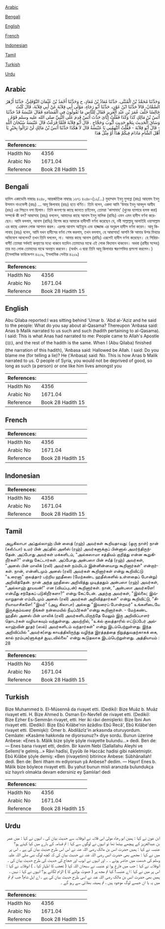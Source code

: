 [Arabic](#arabic)

[Bengali](#bengali)

[English](#english)

[French](#french)

[Indonesian](#indonesian)

[Tamil](#tamil)

[Turkish](#turkish)

[Urdu](#urdu)

## Arabic


<div dir="rtl" lang="ar" style={{fontSize:'larger',backgroundColor:'#f8f9fa',padding:20}}>
وَحَدَّثَنَا مُحَمَّدُ بْنُ الْمُثَنَّى، حَدَّثَنَا مُعَاذُ بْنُ مُعَاذٍ، ح وَحَدَّثَنَا أَحْمَدُ بْنُ عُثْمَانَ النَّوْفَلِيُّ، حَدَّثَنَا أَزْهَرُ السَّمَّانُ، قَالاَ حَدَّثَنَا ابْنُ عَوْنٍ، حَدَّثَنَا أَبُو رَجَاءٍ، مَوْلَى أَبِي قِلاَبَةَ عَنْ أَبِي قِلاَبَةَ، قَالَ كُنْتُ جَالِسًا خَلْفَ عُمَرَ بْنِ عَبْدِ الْعَزِيزِ فَقَالَ لِلنَّاسِ مَا تَقُولُونَ فِي الْقَسَامَةِ فَقَالَ عَنْبَسَةُ قَدْ حَدَّثَنَا أَنَسُ بْنُ مَالِكٍ كَذَا وَكَذَا فَقُلْتُ إِيَّاىَ حَدَّثَ أَنَسٌ قَدِمَ عَلَى النَّبِيِّ صلى الله عليه وسلم قَوْمٌ ‏.‏ وَسَاقَ الْحَدِيثَ بِنَحْوِ حَدِيثِ أَيُّوبَ وَحَجَّاجٍ ‏.‏ قَالَ أَبُو قِلاَبَةَ فَلَمَّا فَرَغْتُ قَالَ عَنْبَسَةُ سُبْحَانَ اللَّهِ - قَالَ أَبُو قِلاَبَةَ - فَقُلْتُ أَتَتَّهِمُنِي يَا عَنْبَسَةُ قَالَ لاَ هَكَذَا حَدَّثَنَا أَنَسُ بْنُ مَالِكٍ لَنْ تَزَالُوا بِخَيْرٍ يَا أَهْلَ الشَّامِ مَادَامَ فِيكُمْ هَذَا أَوْ مِثْلُ هَذَا
</div>
<div style={{backgroundColor:'#f8f9fa',padding:20, marginBottom: 10}}><table> <thead> <tr> <th>References:</th> <th></th> </tr> </thead> <tbody><tr><td>Hadith No</td><td>4356</td></tr><tr><td>Arabic No</td><td>1671.04</td></tr><tr><td>Reference</td><td>Book 28 Hadith 15</td></tr></tbody></table></div>

## Bengali


<div dir="ltr" lang="bn" style={{fontSize:'larger',backgroundColor:'#f8f9fa',padding:20}}>
হাদিস একাডেমি নাম্বারঃ ৪২৪৮, আন্তর্জাতিক নাম্বারঃ ১৬৭১ ৪২৪৮-(১২/...) মুহাম্মাদ ইবনু মুসান্না (রহঃ) আহমাদ ইবনু উসমান নাওফেলী (রহঃ) ... আবূ কিলাবাহ (রহঃ) হতে বর্ণিত। তিনি বলেন, একদা আমি 'উমার ইবনু আবদুল আযীয (রহঃ) এর পিছনে বসা ছিলাম। তিনি জনগণের কাছে জানতে চাইলেন, তোমরা 'কাসামাহ' (খুনের ব্যাপারে হলফ করা) সম্পর্কে কী বল? আম্বাসাহ (রহঃ) বললেন, আমাদের কাছে আনাস ইবনু মালিক (রাযিঃ) এমন এমন হাদীস বর্ণনা করেছেন। আমি বললাম, আনাস (রাযিঃ) বিশেষ করে আমাকে হাদীসটি বর্ণনা করেছেন যে, নবী সাল্লাল্লাহু আলাইহি ওয়াসাল্লাম এর কাছে একদল লোক আগমন করল। এরপর আনাস আইয়্যুব এবং হাজ্জাজ এর অনুরূপ হাদীস বর্ণনা করেন। আবূ কিলাবাহ (রহঃ) বলেন, আমি যখন হাদীসের বর্ণনা শেষ করলাম, তখন বললাম, হে আম্বাসাহ! আপনি কি আমার উপর মিথ্যার অভিযোগ আনলেন? তখন তিনি বললেন, না। আমার কাছে আনাস (রাযিঃ) এরূপেই হাদীস বর্ণনা করেছেন। হে সিরিয়াবাসী! তোমরা সর্বদাই কল্যাণের মধ্যে থাকবে যতদিন তোমাদের মাঝে এই লোক বিদ্যমান থাকবেন। অথবা (রাবীর সন্দেহ) তার মত লোক তোমাদের মাঝে অবস্থান করবেন। (অর্থাৎ এ দ্বারা তিনি আবূ কিলাবার স্মরণশক্তির প্রশংসা করলেন।) (ইসলামিক ফাউন্ডেশন ৪২০৯, ইসলামিক সেন্টার ৪২০৯)
</div>
<div style={{backgroundColor:'#f8f9fa',padding:20, marginBottom: 10}}><table> <thead> <tr> <th>References:</th> <th></th> </tr> </thead> <tbody><tr><td>Hadith No</td><td>4356</td></tr><tr><td>Arabic No</td><td>1671.04</td></tr><tr><td>Reference</td><td>Book 28 Hadith 15</td></tr></tbody></table></div>

## English


<div dir="ltr" lang="en" style={{fontSize:'larger',backgroundColor:'#f8f9fa',padding:20}}>
Abu Qilaba reported:I was sitting behind 'Umar b. 'Abd al-'Aziz and he said to the people: What do you say about al-Qasama? Thereupon 'Anbasa said: Anas b Malik narrated to us such and such (hadith pertaining to al-Qasama). I said: This is what Anas had narrated to me: People came to Allah's Apostle (ﷺ), and the rest of the hadith is the same. When I (Abu Qilaba) finished (the narration of this hadith), 'Anbasa said: Hallowed be Allah. I said: Do you blame me (for telling a lie)? He ('Anbasa) said: No. This is how Anas b Malik narrated to us. O people of Syria, you would not be deprived of good, so long as such (a person) or one like him lives amongst you
</div>
<div style={{backgroundColor:'#f8f9fa',padding:20, marginBottom: 10}}><table> <thead> <tr> <th>References:</th> <th></th> </tr> </thead> <tbody><tr><td>Hadith No</td><td>4356</td></tr><tr><td>Arabic No</td><td>1671.04</td></tr><tr><td>Reference</td><td>Book 28 Hadith 15</td></tr></tbody></table></div>

## French


<div dir="ltr" lang="fr" style={{fontSize:'larger',backgroundColor:'#f8f9fa',padding:20}}>

</div>
<div style={{backgroundColor:'#f8f9fa',padding:20, marginBottom: 10}}><table> <thead> <tr> <th>References:</th> <th></th> </tr> </thead> <tbody><tr><td>Hadith No</td><td>4356</td></tr><tr><td>Arabic No</td><td>1671.04</td></tr><tr><td>Reference</td><td>Book 28 Hadith 15</td></tr></tbody></table></div>

## Indonesian


<div dir="ltr" lang="id" style={{fontSize:'larger',backgroundColor:'#f8f9fa',padding:20}}>

</div>
<div style={{backgroundColor:'#f8f9fa',padding:20, marginBottom: 10}}><table> <thead> <tr> <th>References:</th> <th></th> </tr> </thead> <tbody><tr><td>Hadith No</td><td>4356</td></tr><tr><td>Arabic No</td><td>1671.04</td></tr><tr><td>Reference</td><td>Book 28 Hadith 15</td></tr></tbody></table></div>

## Tamil


<div dir="ltr" lang="ta" style={{fontSize:'larger',backgroundColor:'#f8f9fa',padding:20}}>
அபூகிலாபா அப்துல்லாஹ் பின் ஸைத் (ரஹ்) அவர்கள் கூறியதாவது: (ஒரு நாள்) நான் (கலீஃபா) உமர் பின் அப்தில் அஸீஸ் (ரஹ்) அவர்களுக்குப் பின்னால் அமர்ந்திருந்தேன். அப்போது அவர்கள் மக்களிடம், "அல்கஸாமா சத்தியம் குறித்து என்ன கூறுகிறீர்கள்?" என்று கேட்டார்கள். அப்போது அன்பஸா பின் சயீத் (ரஹ்) அவர்கள், "அனஸ் பின் மாலிக் (ரலி) அவர்கள் நம்மிடம் இன்னின்னவாறு கூறினார்கள்" என்றார்கள். நான், என்னிடமும் அனஸ் (ரலி) அவர்கள் கூறினார்கள் என்று கூறிவிட்டு "உரைனா" குலத்தார் பற்றிய ஹதீஸை (மேற்கண்ட ஹதீஸ்களில் உள்ளதைப் போன்று) அறிவித்தேன். நான் அந்த ஹதீஸை அறிவித்து முடித்ததும் அன்பஸா (ரஹ்) அவர்கள், "அல்லாஹ் தூயவன்!" என (வியப்புடன்) கூறினார்கள். நான், "அன்பஸா அவர்களே! என்மீது சந்தேகப் படுகிறீர்களா?" என்று கேட்டேன். அதற்கு அவர்கள், "இல்லை; இவ்வாறுதான் எம்மிடமும் அனஸ் (ரலி) அவர்கள் அறிவித்தார்கள்" என்று கூறிவிட்டு, "சிரியாவாசிகளே! "இவர்" (அபூ கிலாபா) அல்லது "இவரைப் போன்றவர்" உங்களிடையே இருக்கும்வரை நீங்கள் நன்மையில் நீடிப்பீர்கள்"என்று கூறினார்கள். - மேற்கண்ட ஹதீஸ் அனஸ் பின் மாலிக் (ரலி) அவர்களிடமிருந்தே மேலும் இரு அறிவிப்பாளர் தொடர்கள் வழியாகவும் வந்துள்ளது. அவற்றில், "உக்ல் குலத்தாரில் எட்டுப்பேர் அல்லாஹ்வின் தூதர் (ஸல்) அவர்களிடம் வந்தார்கள்" என்று இடம்பெற்றுள்ளது. இந்த அறிவிப்பில் "அவர்க(ளது காயத்திலிருந்து வழிந்த இரத்தத்தை நிறுத்துவதற்காகக் கை, கால் நரம்புக)ளுக்குச் சூடிடவில்லை" என்று கூடுதலாக இடம்பெற்றுள்ளது. அத்தியாயம் : 28
</div>
<div style={{backgroundColor:'#f8f9fa',padding:20, marginBottom: 10}}><table> <thead> <tr> <th>References:</th> <th></th> </tr> </thead> <tbody><tr><td>Hadith No</td><td>4356</td></tr><tr><td>Arabic No</td><td>1671.04</td></tr><tr><td>Reference</td><td>Book 28 Hadith 15</td></tr></tbody></table></div>

## Turkish


<div dir="ltr" lang="tr" style={{fontSize:'larger',backgroundColor:'#f8f9fa',padding:20}}>
Bize Muhammed b. El-Müsennâ da rivayet etti. (Dediki): Bize Muâz b. Muâz rivayet etti. H. Bize Ahmed b. Osman En-Nevfelî de rivayet etti. (Dediki): Bize Ezher Es-Semmân rivayet, etti. Her iki râvi demişlerki: Bize İbni Avn rivayet etti. (Dediki): Bize Ebû Kılâbe'nin âzâdlısı Ebû Recâ', Ebû Kılâbe'den rivayet etti. (Demişki): Ömer b. Abdilâzîz'in arkasında oturuyordum. Cemâate: «Kasâme hakkında ne diyorsunuz?» diye sordu. Bunun üzerine Anbese: «Enes b. Mâlik bize şöyle şöyle rivayette bulundu...» dedi. Ben de: — Enes bana rivayet etti, dedim. Bir kavim Nebi (Sallallahu Aleyhi ve Sellem)'e gelmiş...» Râvi hadîsi, Eyyûb ile Haccâc hadisi gibi nakletmiştir. Ebû Kılâbe şöyle demiş: «Ben (rivayetimi) bitirince Anbese: Sübhânallah! dedi. Ben de: Beni itham mı ediyorsun yâ Anbese? dedim. — Hayır! Enes b. Mâlik bize böylece rivayet etti. Bu yahut bunun misli aranızda bulundukça siz hayırlı olmakta devam edersiniz ey Şamlılar! dedi
</div>
<div style={{backgroundColor:'#f8f9fa',padding:20, marginBottom: 10}}><table> <thead> <tr> <th>References:</th> <th></th> </tr> </thead> <tbody><tr><td>Hadith No</td><td>4356</td></tr><tr><td>Arabic No</td><td>1671.04</td></tr><tr><td>Reference</td><td>Book 28 Hadith 15</td></tr></tbody></table></div>

## Urdu


<div dir="rtl" lang="ur" style={{fontSize:'larger',backgroundColor:'#f8f9fa',padding:20}}>
ابن عون نے کہا : ہمیں ابو رجاء مولیٰ ابی قلابہ نے ابوقلابہ سے حدیث بیان کی ، انہوں نے کہا : میں عمر بن عبدالعزیز کے پیچھے بیٹھا تھا تو انہوں نے لوگوں سے کہا : تم قسامہ کے بارے میں کیا کہتے ہو؟ عنبسہ نے کہا : ہمیں حضرت انس بن مالک رضی اللہ عنہ نے اس اس طرح حدیث بیان کی ہے ۔ اس پر میں نے کہا : مجھے بھی حضرت انس رضی اللہ عنہ نے حدیث بیان کی کہ کچھ لوگ نبی صلی اللہ علیہ وسلم کی خدمت میں حاضر ہوئے ۔ ۔ اور انہوں نے ایوب اور حجاج کی حدیث کی طرح حدیث بیان کی ۔ ابوقلابہ نے کہا : جب میں فارغ ہوا تو عنبسہ نے سبحان اللہ کہا ( تعجب کا اظہار کیا ۔ ) ابوقلابہ نے کہا : اس پر میں نے کہا : اے عنبسہ! کیا تم مجھ پر ( جھوٹ بولنے کا ) الزام لگاتے ہو؟ انہوں نے کہا : نہیں ، ہمیں بھی حضرت انس بن مالک رضی اللہ عنہ نے اسی طرح حدیث بیان کی ہے ۔ اے اہل شام! جب تم تم میں یہ یا ان جیسے لوگ موجود ہیں ، تم ہمیشہ بھلائی سے رہو گے ۔
</div>
<div style={{backgroundColor:'#f8f9fa',padding:20, marginBottom: 10}}><table> <thead> <tr> <th>References:</th> <th></th> </tr> </thead> <tbody><tr><td>Hadith No</td><td>4356</td></tr><tr><td>Arabic No</td><td>1671.04</td></tr><tr><td>Reference</td><td>Book 28 Hadith 15</td></tr></tbody></table></div>